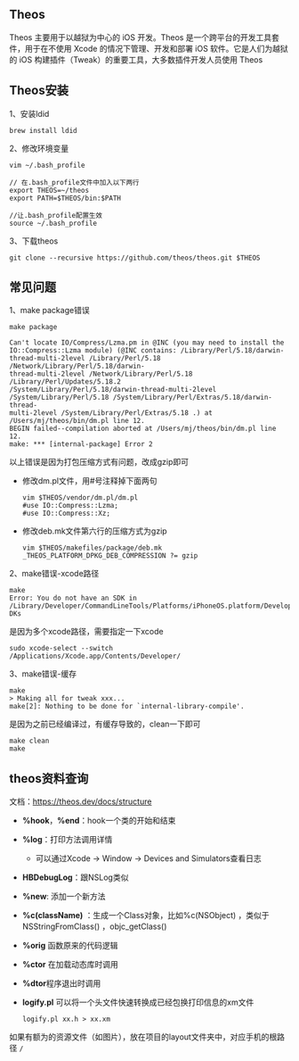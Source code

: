 ## Theos

Theos 主要用于以越狱为中心的 iOS 开发。Theos 是一个跨平台的开发工具套件，用于在不使用 Xcode 的情况下管理、开发和部署 iOS 软件。它是人们为越狱的 iOS 构建插件（Tweak）的重要工具，大多数插件开发人员使用 Theos

## Theos安装

1、安装ldid

`brew install ldid`

2、修改环境变量

```
vim ~/.bash_profile

// 在.bash_profile文件中加入以下两行
export THEOS=~/theos
export PATH=$THEOS/bin:$PATH

//让.bash_profile配置生效
source ~/.bash_profile
```

3、下载theos

`git clone --recursive https://github.com/theos/theos.git $THEOS`

## 常见问题

1、make package错误

```
make package

Can't locate IO/Compress/Lzma.pm in @INC (you may need to install the
IO::Compress::Lzma module) (@INC contains: /Library/Perl/5.18/darwin-
thread-multi-2level /Library/Perl/5.18 /Network/Library/Perl/5.18/darwin-
thread-multi-2level /Network/Library/Perl/5.18 /Library/Perl/Updates/5.18.2
/System/Library/Perl/5.18/darwin-thread-multi-2level
/System/Library/Perl/5.18 /System/Library/Perl/Extras/5.18/darwin-thread-
multi-2level /System/Library/Perl/Extras/5.18 .) at
/Users/mj/theos/bin/dm.pl line 12.
BEGIN failed--compilation aborted at /Users/mj/theos/bin/dm.pl line 12.
make: *** [internal-package] Error 2
```

以上错误是因为打包压缩方式有问题，改成gzip即可

- 修改dm.pl文件，用#号注释掉下面两句

  ```
  vim $THEOS/vendor/dm.pl/dm.pl
  #use IO::Compress::Lzma;
  #use IO::Compress::Xz;
  ```

  

- 修改deb.mk文件第六行的压缩方式为gzip

  ```
  vim $THEOS/makefiles/package/deb.mk
  _THEOS_PLATFORM_DPKG_DEB_COMPRESSION ?= gzip
  ```

2、make错误-xcode路径

```
make
Error: You do not have an SDK in
/Library/Developer/CommandLineTools/Platforms/iPhoneOS.platform/Developer/S
DKs
```

是因为多个xcode路径，需要指定一下xcode

```
sudo xcode-select --switch
/Applications/Xcode.app/Contents/Developer/
```

3、make错误-缓存

```
make
> Making all for tweak xxx...
make[2]: Nothing to be done for `internal-library-compile'.
```

是因为之前已经编译过，有缓存导致的，clean一下即可

```
make clean
make
```

## theos资料查询

文档：https://theos.dev/docs/structure

- **%hook**，**%end**：hook一个类的开始和结束

- **%log**：打印方法调用详情

  - 可以通过Xcode -> Window -> Devices and Simulators查看日志

- **HBDebugLog**：跟NSLog类似

- **%new**: 添加一个新方法

- **%c(className)** ：生成一个Class对象，比如%c(NSObject) ，类似于 NSStringFromClass() ，objc_getClass()

- **%orig** 函数原来的代码逻辑

- **%ctor** 在加载动态库时调用

- **%dtor**程序退出时调用

-  **logify.pl** 可以将一个头文件快速转换成已经包换打印信息的xm文件

    ```
    logify.pl xx.h > xx.xm
    ```

如果有额为的资源文件（如图片），放在项目的layout文件夹中，对应手机的根路径 `/`

